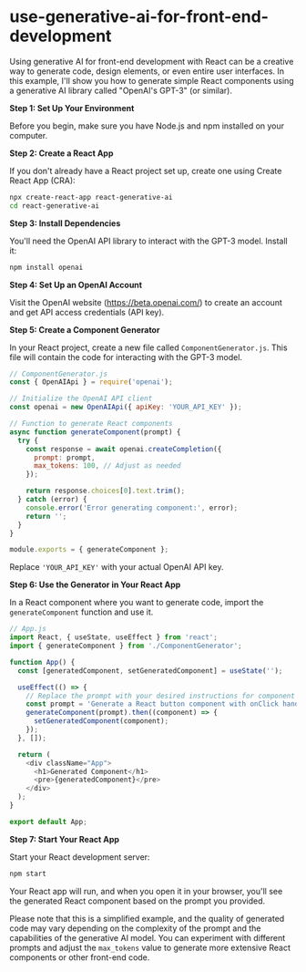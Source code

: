# use-generative-ai-for-front-end-development
Using generative AI for front-end development with React can be a creative way to generate code, design elements, or even entire user interfaces. In this example, I'll show you how to generate simple React components using a generative AI library called "OpenAI's GPT-3" (or similar).

**Step 1: Set Up Your Environment**

Before you begin, make sure you have Node.js and npm installed on your computer.

**Step 2: Create a React App**

If you don't already have a React project set up, create one using Create React App (CRA):

```bash
npx create-react-app react-generative-ai
cd react-generative-ai
```

**Step 3: Install Dependencies**

You'll need the OpenAI API library to interact with the GPT-3 model. Install it:

```bash
npm install openai
```

**Step 4: Set Up an OpenAI Account**

Visit the OpenAI website (https://beta.openai.com/) to create an account and get API access credentials (API key).

**Step 5: Create a Component Generator**

In your React project, create a new file called `ComponentGenerator.js`. This file will contain the code for interacting with the GPT-3 model.

```javascript
// ComponentGenerator.js
const { OpenAIApi } = require('openai');

// Initialize the OpenAI API client
const openai = new OpenAIApi({ apiKey: 'YOUR_API_KEY' });

// Function to generate React components
async function generateComponent(prompt) {
  try {
    const response = await openai.createCompletion({
      prompt: prompt,
      max_tokens: 100, // Adjust as needed
    });

    return response.choices[0].text.trim();
  } catch (error) {
    console.error('Error generating component:', error);
    return '';
  }
}

module.exports = { generateComponent };
```

Replace `'YOUR_API_KEY'` with your actual OpenAI API key.

**Step 6: Use the Generator in Your React App**

In a React component where you want to generate code, import the `generateComponent` function and use it.

```javascript
// App.js
import React, { useState, useEffect } from 'react';
import { generateComponent } from './ComponentGenerator';

function App() {
  const [generatedComponent, setGeneratedComponent] = useState('');

  useEffect(() => {
    // Replace the prompt with your desired instructions for component generation
    const prompt = 'Generate a React button component with onClick handler.';
    generateComponent(prompt).then((component) => {
      setGeneratedComponent(component);
    });
  }, []);

  return (
    <div className="App">
      <h1>Generated Component</h1>
      <pre>{generatedComponent}</pre>
    </div>
  );
}

export default App;
```

**Step 7: Start Your React App**

Start your React development server:

```bash
npm start
```

Your React app will run, and when you open it in your browser, you'll see the generated React component based on the prompt you provided.

Please note that this is a simplified example, and the quality of generated code may vary depending on the complexity of the prompt and the capabilities of the generative AI model. You can experiment with different prompts and adjust the `max_tokens` value to generate more extensive React components or other front-end code.
